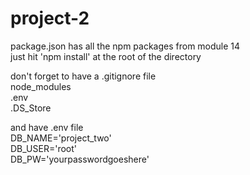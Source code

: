 # project-2

package.json has all the npm packages from module 14\
just hit 'npm install' at the root of the directory

don't forget to have a .gitignore file\
node_modules\
.env\
.DS_Store

and have .env file\
DB_NAME='project_two'\
DB_USER='root'\
DB_PW='yourpasswordgoeshere'
